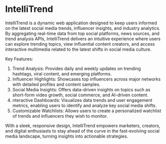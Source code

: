 # IntelliTrend

IntelliTrend is a dynamic web application designed to keep users informed on the latest social media trends, influencer insights, and industry analytics. By aggregating real-time data from top social platforms, news sources, and trend analysis APIs, IntelliTrend delivers an intuitive experience where users can explore trending topics, view influential content creators, and access interactive multimedia related to the latest shifts in social media culture.

Key Features:
1. Trend Analysis: Provides daily and weekly updates on trending hashtags, viral content, and emerging platforms.
2. Influencer Highlights: Showcases top influencers across major networks with detailed profiles and content samples.
3. Social Media Insights: Offers data-driven insights on topics such as short-form video growth, social commerce, and AI-driven content.
4. nteractive Dashboards: Visualizes data trends and user engagement metrics, enabling users to identify and analyze key social media shifts.
5. Customizable Watchlists: Allows users to create a personalized watchlist of trends and influencers they wish to monitor.

With a sleek, responsive design, IntelliTrend empowers marketers, creators, and digital enthusiasts to stay ahead of the curve in the fast-evolving social media landscape, turning insights into actionable strategies.






